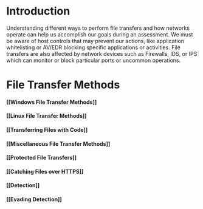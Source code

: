 # Introduction 
Understanding different ways to perform file transfers and how networks operate can help us accomplish our goals during an assessment. We must be aware of host controls that may prevent our actions, like application whitelisting or AV/EDR blocking specific applications or activities. File transfers are also affected by network devices such as Firewalls, IDS, or IPS which can monitor or block particular ports or uncommon operations.
# File Transfer Methods
####  [[Windows File Transfer Methods]]
#### [[Linux File Transfer Methods]]
#### [[Transferring Files with Code]]
#### [[Miscellaneous File Transfer Methods]]
#### [[Protected File Transfers]]
#### [[Catching Files over HTTPS]]
#### [[Detection]]

#### [[Evading Detection]]
